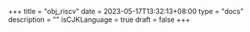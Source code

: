 +++
title = "obj_riscv"
date = 2023-05-17T13:32:13+08:00
type = "docs"
description = ""
isCJKLanguage = true
draft = false
+++